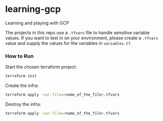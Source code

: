 # learning-gcp
Learning and playing with GCP

The projects in this repo use a `.tfvars` file to handle sensitive variable values. If you want to test in on your environment, please create a `.tfvars` value and supply the values for the variables in `variables.tf`.

### How to Run

Start the chosen terraform project:
```sh
terraform init
```

Create the infra:
```sh
terraform apply -var-file=<name_of_the_file>.tfvars
```

Destroy the infra:
```sh
terraform apply -var-file=<name_of_the_file>.tfvars
```
